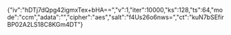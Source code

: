 {"iv":"hDTj7dQpg42igmxTex+bHA==","v":1,"iter":10000,"ks":128,"ts":64,"mode":"ccm","adata":"","cipher":"aes","salt":"f4Us26o6nws=","ct":"kuN7bSEfirBP02A2LS18C8KGm4DT"}
